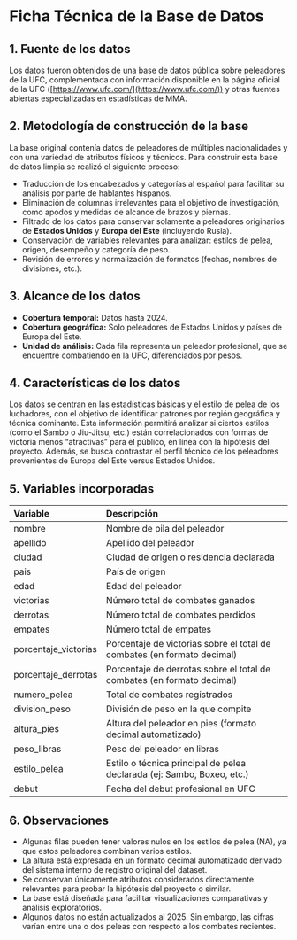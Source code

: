 # Ficha Técnica de la Base de Datos

## 1. Fuente de los datos

Los datos fueron obtenidos de una base de datos pública sobre peleadores de la UFC, complementada con información disponible en la página oficial de la UFC ([https://www.ufc.com/](https://www.ufc.com/)) y otras fuentes abiertas especializadas en estadísticas de MMA.

## 2. Metodología de construcción de la base

La base original contenía datos de peleadores de múltiples nacionalidades y con una variedad de atributos físicos y técnicos. Para construir esta base de datos limpia se realizó el siguiente proceso:

* Traducción de los encabezados y categorías al español para facilitar su análisis por parte de hablantes hispanos.
* Eliminación de columnas irrelevantes para el objetivo de investigación, como apodos y medidas de alcance de brazos y piernas.
* Filtrado de los datos para conservar solamente a peleadores originarios de **Estados Unidos** y **Europa del Este** (incluyendo Rusia).
* Conservación de variables relevantes para analizar: estilos de pelea, origen, desempeño y categoría de peso.
* Revisión de errores y normalización de formatos (fechas, nombres de divisiones, etc.).

## 3. Alcance de los datos

* **Cobertura temporal:** Datos hasta 2024.
* **Cobertura geográfica:** Solo peleadores de Estados Unidos y países de Europa del Este.
* **Unidad de análisis:** Cada fila representa un peleador profesional, que se encuentre combatiendo en la UFC, diferenciados por pesos.

## 4. Características de los datos

Los datos se centran en las estadísticas básicas y el estilo de pelea de los luchadores, con el objetivo de identificar patrones por región geográfica y técnica dominante. Esta información permitirá analizar si ciertos estilos (como el Sambo o Jiu-Jitsu, etc.) están correlacionados con formas de victoria menos “atractivas” para el público, en línea con la hipótesis del proyecto. Además, se busca contrastar el perfil técnico de los peleadores provenientes de Europa del Este versus Estados Unidos.

## 5. Variables incorporadas

| Variable             | Descripción                                                              |
| :------------------- | :----------------------------------------------------------------------- |
| nombre               | Nombre de pila del peleador                                              |
| apellido             | Apellido del peleador                                                    |
| ciudad               | Ciudad de origen o residencia declarada                                  |
| pais                 | País de origen                                                           |
| edad                 | Edad del peleador                                                        |
| victorias            | Número total de combates ganados                                         |
| derrotas             | Número total de combates perdidos                                        |
| empates              | Número total de empates                                                  |
| porcentaje\_victorias | Porcentaje de victorias sobre el total de combates (en formato decimal)  |
| porcentaje\_derrotas | Porcentaje de derrotas sobre el total de combates (en formato decimal)   |
| numero\_pelea        | Total de combates registrados                                            |
| division\_peso       | División de peso en la que compite                                       |
| altura\_pies         | Altura del peleador en pies (formato decimal automatizado)               |
| peso\_libras         | Peso del peleador en libras                                              |
| estilo\_pelea        | Estilo o técnica principal de pelea declarada (ej: Sambo, Boxeo, etc.)   |
| debut                | Fecha del debut profesional en UFC                                       |

## 6. Observaciones

* Algunas filas pueden tener valores nulos en los estilos de pelea (NA), ya que estos peleadores combinan varios estilos.
* La altura está expresada en un formato decimal automatizado derivado del sistema interno de registro original del dataset.
* Se conservan únicamente atributos considerados directamente relevantes para probar la hipótesis del proyecto o similar.
* La base está diseñada para facilitar visualizaciones comparativas y análisis exploratorios.
* Algunos datos no están actualizados al 2025. Sin embargo, las cifras varían entre una o dos peleas con respecto a los combates recientes.
